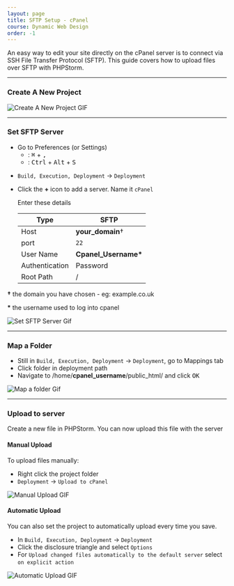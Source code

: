 ```yaml
---
layout: page
title: SFTP Setup - cPanel
course: Dynamic Web Design
order: -1
---
```


An easy way to edit your site directly on the cPanel server is to connect via SSH File Transfer Protocol (SFTP). This guide covers how to upload files over SFTP with PHPStorm.

---

### Create A New Project

![Create A New Project GIF](gif/PHPStormNewProject.gif)

---

### Set SFTP Server

- Go to Preferences (or Settings)
  - <i class="fab fa-apple"></i>: <kbd>⌘</kbd> + <kbd>,</kbd>
  - <i class="fab fa-windows"></i>: <kbd>Ctrl</kbd> + <kbd>Alt</kbd> + <kbd>S</kbd>

* `Build, Execution, Deployment` -> `Deployment`
* Click the **+** icon to add a server. Name it `cPanel`

  Enter these details

  | Type           | SFTP                  |
  | -------------- | --------------------- |
  | Host           | **your_domain**†      |
  | port           | `22`                  |
  | User Name      | **Cpanel_Username\*** |
  | Authentication | Password              |
  | Root Path      | /                     |

**†** the domain you have chosen - eg: example.co.uk

**\*** the username used to log into cpanel

![Set SFTP Server Gif](gif/PHPStormSetSFTP.gif)

---

### Map a Folder

- Still in `Build, Execution, Deployment` -> `Deployment`, go to Mappings tab
- Click folder in deployment path
- Navigate to /home/**cpanel_username**/public_html/ and click <kbd>OK</kbd>

![Map a folder Gif](gif/PHPStormSetMappings.gif)

---

### Upload to server

Create a new file in PHPStorm. You can now upload this file with the server

#### Manual Upload

To upload files manually:

- Right click the project folder
- `Deployment` -> `Upload to cPanel`

![Manual Upload GIF](gif/PHPStormManualUpload.gif)

#### Automatic Upload

You can also set the project to automatically upload every time you save.

- In `Build, Execution, Deployment` -> `Deployment`
- Click the disclosure triangle and select `Options`
- For `Upload changed files automatically to the default server` select `on explicit action`

![Automatic Upload GIF](gif/PHPStormAutoUpload.gif)
